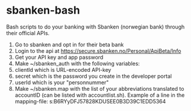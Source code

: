 # sbanken-bash
Bash scripts to do your banking with Sbanken (norwegian bank) through their official APIs.

1) Go to sbanken and opt in for their beta bank
2) Login to the api at https://secure.sbanken.no/Personal/ApiBeta/Info
3) Get your API key and app password
4) Make ~/sbanken_auth with the following variables:
  1) clientId which is URL-encoded API-key
  2) secret which is the password you create in the developer portal
  3) userId which is your "personnummer"
5) Make ~/sbanken.map with the list of your abbreviations translated to accountID (can be listed with accountlist.sh). Example of a line in the mapping-file: s:B6RYyDFJ57828KDUSEE0B3D39C1EDD5364

